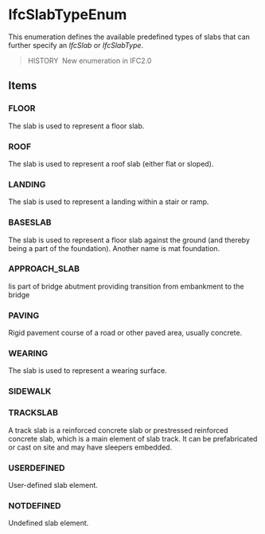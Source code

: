 # IfcSlabTypeEnum

This enumeration defines the available predefined types of slabs that can further specify an _IfcSlab_ or _IfcSlabType_.

> HISTORY&nbsp; New enumeration in IFC2.0

## Items

### FLOOR
The slab is used to represent a floor slab.

### ROOF
The slab is used to represent a roof slab (either flat or sloped).

### LANDING
The slab is used to represent a landing within a stair or ramp.

### BASESLAB
The slab is used to represent a floor slab against the ground (and thereby being a part of the foundation). Another name is mat foundation.

### APPROACH_SLAB
Iis part of bridge abutment providing transition from embankment to the bridge

### PAVING
Rigid pavement course of a road or other paved area, usually concrete.

### WEARING
The slab is used to represent a wearing surface.

### SIDEWALK


### TRACKSLAB
A track slab is a reinforced concrete slab or prestressed reinforced concrete slab, which is a main element of slab track. It can be prefabricated or cast on site and may have sleepers embedded.

### USERDEFINED
User-defined slab element.

### NOTDEFINED
Undefined slab element.
